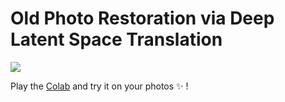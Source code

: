 # Old Photo Restoration via Deep Latent Space Translation 

<img src='imgs/old_new.png'/>

Play the [Colab](https://colab.research.google.com/drive/1W2kdJLuz4GqxuEsBk5rpgDTF6YnieWob#scrollTo=11db178d) and try it on your photos :sparkles: !


